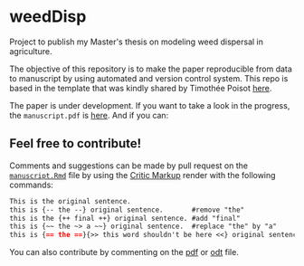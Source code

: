 # weedDisp

Project to publish my Master's thesis on modeling weed dispersal in agriculture.

The objective of this repository is to make the paper reproducible from data to manuscript by using automated and version control system. This repo is based in the template that was kindly shared by Timothée Poisot [here][tp].

The paper is under development. If you want to take a look in the progress, the `manuscript.pdf` is [here][pdf].
And if you can:

## Feel free to contribute!
Comments and suggestions can be made by pull request on the [`manuscript.Rmd`][ms] file by using the [Critic Markup][cm] render with the following commands:

```markdown
This is the original sentence.
this is {-- the --} original sentence.       #remove "the"
this is the {++ final ++} original sentence. #add "final"
this is {~~ the ~> a ~~} original sentence.  #replace "the" by "a"
this is {== the ==}{>> this word shouldn't be here <<} original sentence. #comment on the word "the"
```

You can also contribute by commenting on the [pdf][pdf] or [odt][odt] file.

<!-- links -->
[tp]: https://github.com/PoisotLab/PLMT
[ms]: https://github.com/willvieira/weedDist/blob/master/manuscript.Rmd
[cm]: http://criticmarkup.com/
[pdf]: https://github.com/willvieira/weedDist/blob/master/output/manuscript_preprint.pdf
[odt]: https://github.com/willvieira/weedDist/blob/master/output/manuscript.odt
